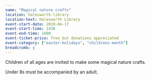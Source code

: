 ```yaml
---
name: "Magical nature crafts"
location: halesworth-library
location-text: Halesworth Library
event-start-date: 2019-04-17
event-start-time: 1430
event-end-time: 1600
event-ticket-price: free but donations appreciated
event-category: ["easter-holidays", "childrens-month"]
breadcrumb: y
---
```


Children of all ages are invited to make some magical nature crafts.

Under 8s must be accompanied by an adult.
